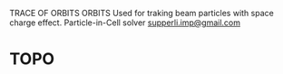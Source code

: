 TRACE OF ORBITS ORBITS
Used for traking beam particles with space charge effect.
Particle-in-Cell solver
supperli.imp@gmail.com
# TOPO

